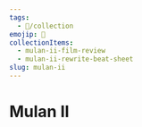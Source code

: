 ```yaml
---
tags:
  - 📂/collection
emojip: 🪷
collectionItems:
  - mulan-ii-film-review
  - mulan-ii-rewrite-beat-sheet
slug: mulan-ii
---
```

# Mulan II
